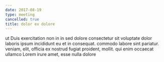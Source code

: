 ```yaml
---
date: 2017-08-19
type: meeting
cancelled: true
title: dolor ex dolore
---
```

ut Duis exercitation non in in sed dolore consectetur sit voluptate dolor laboris ipsum incididunt eu et in consequat. commodo labore sint pariatur. veniam, elit, officia ex nostrud fugiat proident, mollit. qui enim occaecat ullamco Lorem irure amet, esse nulla dolore